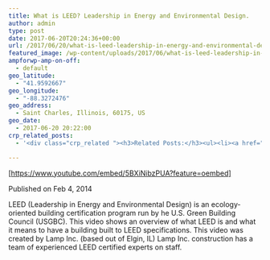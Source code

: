 ```yaml
---
title: What is LEED? Leadership in Energy and Environmental Design.
author: admin
type: post
date: 2017-06-20T20:24:36+00:00
url: /2017/06/20/what-is-leed-leadership-in-energy-and-environmental-design/
featured_image: /wp-content/uploads/2017/06/what-is-leed-leadership-in-energy-and-environmental-design.jpg
ampforwp-amp-on-off:
  - default
geo_latitude:
  - "41.9592667"
geo_longitude:
  - "-88.3272476"
geo_address:
  - Saint Charles, Illinois, 60175, US
geo_date:
  - 2017-06-20 20:22:00
crp_related_posts:
  - '<div class="crp_related "><h3>Related Posts:</h3><ul><li><a href="https://scdhub.org/2017/12/25/wastewater-treatment-and-biosolids-management/"    ><img src="https://scdhub.org/wp-content/uploads/2017/12/wastewater-treatment-and-biosoli-150x150.jpg" alt="Wastewater treatment and Biosolids management" title="Wastewater treatment and Biosolids management" width="150" height="150" class="crp_thumb crp_featured" /><span class="crp_title">Wastewater treatment and Biosolids management</span></a></li><li><a href="https://scdhub.org/2017/12/12/rainwater-harvesting-combined-with-slow-sand-filter/"    ><img src="https://scdhub.org/wp-content/uploads/2017/12/rainwater-harvesting-combined-wi-150x150.jpg" alt="rainwater harvesting combined with slow sand filter" title="rainwater harvesting combined with slow sand filter" width="150" height="150" class="crp_thumb crp_featured" /><span class="crp_title">rainwater harvesting combined with slow sand filter</span></a></li><li><a href="https://scdhub.org/2018/01/06/household-and-neighborhood-sanitation-infrastructures-excreta-wastewater-disposal-in-developing-countries/"    ><img src="https://scdhub.org/wp-content/plugins/contextual-related-posts/default.png" alt="Household and neighborhood Sanitation Infrastructures: Excreta, wastewater disposal in developing countries" title="Household and neighborhood Sanitation Infrastructures: Excreta, wastewater disposal in developing countries" width="150" height="150" class="crp_thumb crp_default" /><span class="crp_title">Household and neighborhood Sanitation&hellip;</span></a></li><li><a href="https://scdhub.org/2018/01/06/sanitation-in-emergencies/"    ><img src="https://scdhub.org/wp-content/plugins/contextual-related-posts/default.png" alt="Sanitation in Emergencies" title="Sanitation in Emergencies" width="150" height="150" class="crp_thumb crp_default" /><span class="crp_title">Sanitation in Emergencies</span></a></li><li><a href="https://scdhub.org/2017/04/25/nominate-an-sme/"    ><img src="https://scdhub.org/wp-content/uploads/2017/05/Screen-Shot-2017-05-19-at-7.52.41-PM-150x150.png" alt="Nominate an SME" title="Nominate an SME" width="150" height="150" class="crp_thumb crp_correctfirst" /><span class="crp_title">Nominate an SME</span></a></li><li><a href="https://scdhub.org/2017/12/29/walking-in-sabinas-shoes-world-vision/"    ><img src="https://scdhub.org/wp-content/uploads/2017/12/walking-in-sabinas-shoes-world-v-150x150.jpg" alt="Walking in Sabinas Shoes &#8211; World Vision" title="Walking in Sabinas Shoes &#8211; World Vision" width="150" height="150" class="crp_thumb crp_featured" /><span class="crp_title">Walking in Sabinas Shoes &#8211; World Vision</span></a></li></ul><div class="crp_clear"></div></div>'

---
```

[https://www.youtube.com/embed/5BXiNibzPUA?feature=oembed]

Published on Feb 4, 2014
  
LEED (Leadership in Energy and Environmental Design) is an ecology-oriented building certification program run by he U.S. Green Building Council (USGBC). This video shows an overview of what LEED is and what it means to have a building built to LEED specifications. This video was created by Lamp Inc. (based out of Elgin, IL) Lamp Inc. construction has a team of experienced LEED certified experts on staff.